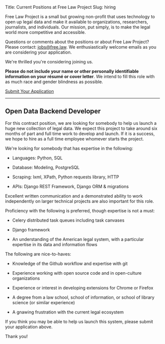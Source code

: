 Title: Current Positions at Free Law Project
Slug: hiring

Free Law Project is a small but growing non-profit that uses technology to open up legal data and make it available to organizations, researchers, journalists, and individuals. Our mission, put simply, is to make the legal world more competitive and accessible. 

Questions or comments about the positions or about Free Law Project? Please contact: <a href="mailto:jobs@free.law">jobs@free.law</a>. We enthusiastically welcome emails as you are considering your application.

We're thrilled you're considering joining us.

<div class="alert alert-info" role="alert">
    <p><strong>Please do not include your name or other personally identifiable information on your résumé or cover letter</strong>. We intend to fill this role with as much race and gender blindness as possible.
    </p>
</div>

<p class="text-center">
    <a href="https://docs.google.com/forms/d/e/1FAIpQLSdbRrrOiKu74tgt7wJ1HEEz1XFRyn2XwYpIryxcB6aRJqd0_g/viewform?usp=sf_link" class="btn btn-lg btn-primary"><i class="fa fa-check"></i> Submit Your Application</a>
</p>




--------

## Open Data Backend Developer

For this contract position, we are looking for somebody to help us launch a huge new collection of legal data. We expect this project to take around six months of part and full time work to develop and launch. If it is a success, we hope to hire as a full time employee whomever starts the project.
 
We're looking for somebody that has expertise in the following:

 - Languages: Python, SQL
 
 - Database: Modeling, PostgreSQL
 
 - Scraping: lxml, XPath, Python requests library, HTTP
 
 - APIs: Django REST Framework, Django ORM & migrations
 
Excellent written communication and a demonstrated ability to work independently on larger technical projects are also important for this role.
 

Proficiency with the following is preferred, though expertise is not a must:

 - Celery distributed task queues including task canvases
 
 - Django framework
 
 - An understanding of the American legal system, with a particular expertise in its data and information flows
 

The following are nice-to-haves:

 - Knowledge of the Github workflow and expertise with git
 
 - Experience working with open source code and in open-culture organizations
 
 - Experience or interest in developing extensions for Chrome or Firefox
 
 - A degree from a law school, school of information, or school of library science (or similar experience)
 
 - A gnawing frustration with the current legal ecosystem
 
If you think you may be able to help us launch this system, please submit your application above.

Thank you!
